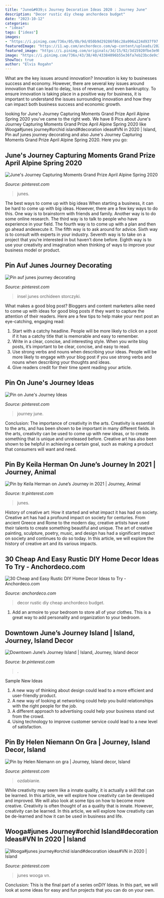 ```yaml
---
title: "June&#039;s Journey Decoration Ideas 2020 : Journey June"
description: "Decor rustic diy cheap anchordeco budget"
date: "2023-10-12"
categories:
- "ideas"
tags: ["ideas"]
images:
- "https://i.pinimg.com/736x/05/0b/9d/050b9d29286f86c28a996a224d937f97.jpg"
featuredImage: "https://i1.wp.com/anchordeco.com/wp-content/uploads/2020/08/60-Fantastic-DIY-Rustic-Home-Decor-Ideas-47.jpg?resize=1200%2C1223&amp;ssl=1"
featured_image: "https://i.pinimg.com/originals/3d/15/92/3d15920fbe3e9b6d5d9d0d0af979a5a9.jpg"
image: "https://i.pinimg.com/736x/43/38/40/43384096b55e36fa7eb23bcde9c7a27f.jpg"
ShowToc: true
author: "Elvis Rogahn"
---
```



What are the key issues around innovation?
Innovation is key to businesses success and economy. However, there are several key issues around innovation that can lead to delay, loss of revenue, and even bankruptcy. To ensure innovation is taking place in a positive way for business, it is important to understand the issues surrounding innovation and how they can impact both business success and economic growth.

	

		
looking for June&#039;s Journey Capturing Moments Grand Prize April Alpine Spring 2020 you've came to the right web. We have 8 Pics about June&#039;s Journey Capturing Moments Grand Prize April Alpine Spring 2020 like Wooga#junes journey#orchid island#decoration ideas#VN in 2020 | Island, Pin auf junes journey decorating and also June&#039;s Journey Capturing Moments Grand Prize April Alpine Spring 2020. Here you go:
		
    
## June&#039;s Journey Capturing Moments Grand Prize April Alpine Spring 2020

<img loading=lazy src="https://i.pinimg.com/736x/43/38/40/43384096b55e36fa7eb23bcde9c7a27f.jpg" onerror="this.onerror=null;this.src='https://tse4.mm.bing.net/th?id=OIP.vzkQ8oMtKGh9lywUzzmJsAHaLQ&amp;pid=15.1';" alt="June&#039;s Journey Capturing Moments Grand Prize April Alpine Spring 2020">

_Source: pinterest.com_

>junes. 

	

The best ways to come up with big ideas
When starting a business, it can be hard to come up with big ideas. However, there are a few key ways to do this. One way is to brainstorm with friends and family. Another way is to do some online research. The third way is to talk to people who have experience in your field. The fourth way is to come up with a plan and then go ahead andexecute it. The fifth way is to ask around for advice. Sixth way is to consult with experts in your industry. Seventh way is to take on a project that you’re interested in but haven’t done before. Eighth way is to use your creativity and imagination when thinking of ways to improve your business model or product.

    
## Pin Auf Junes Journey Decorating

<img loading=lazy src="https://i.pinimg.com/736x/32/e3/9f/32e39fc071d6710cf3c0fed2e4b187e8.jpg" onerror="this.onerror=null;this.src='https://tse2.mm.bing.net/th?id=OIP.B2RVO7eobUb7LOSxmEnzVAHaHa&amp;pid=15.1';" alt="Pin auf junes journey decorating">

_Source: pinterest.com_

>insel junes orchideen storczyki. 

	

What makes a good blog post?
Bloggers and content marketers alike need to come up with ideas for good blog posts if they want to capture the attention of their readers. Here are a few tips to help make your next post an eye-catching, engaging read: 
1. Start with a catchy headline. People will be more likely to click on a post if it has a catchy title that is memorable and easy to remember.
2. Write in a clear, concise, and interesting style. When you write blog posts, it’s important to be clear, concise, and easy to read.
3. Use strong verbs and nouns when describing your ideas. People will be more likely to engage with your blog post if you use strong verbs and nouns when describing your thoughts and ideas.
4. Give readers credit for their time spent reading your article.

    
## Pin On June&#039;s Journey Ideas

<img loading=lazy src="https://i.pinimg.com/736x/58/21/a6/5821a6f42b5133aaf3df4d2d95cd6afa.jpg" onerror="this.onerror=null;this.src='https://tse2.mm.bing.net/th?id=OIP.4kriOA8WfJI7dmMivCeTogHaHy&amp;pid=15.1';" alt="Pin on June&#039;s Journey Ideas">

_Source: pinterest.com_

>journey june. 

	

Conclusion: The importance of creativity in the arts.
Creativity is essential to the arts, and has been shown to be important in many different fields. In the arts, creativity can be used to come up with new ideas, or to create something that is unique and unreleased before. Creative art has also been shown to be helpful in achieving a certain goal, such as making a product that consumers will want and need.

    
## Pin By Keila Herman On June’s Journey In 2021 | Journey, Animal

<img loading=lazy src="https://i.pinimg.com/736x/9e/f4/70/9ef47048bf48679a825a3924b3b4c8af.jpg" onerror="this.onerror=null;this.src='https://tse3.mm.bing.net/th?id=OIP.H8X_SpwYq0_MZrZNOBGlDQHaHZ&amp;pid=15.1';" alt="Pin by Keila Herman on June’s Journey in 2021 | Journey, Animal">

_Source: tr.pinterest.com_

>junes. 

	

History of creative art: How it started and what impact it has had on society.
Creative art has had a profound impact on society for centuries. From ancient Greece and Rome to the modern day, creative artists have used their talents to create something beautiful and unique. The art of creative painting, sculpture, poetry, music, and design has had a significant impact on society and continues to do so today. In this article, we will explore the history of creative art and its various impacts.

    
## 30 Cheap And Easy Rustic DIY Home Decor Ideas To Try - Anchordeco.com

<img loading=lazy src="https://i1.wp.com/anchordeco.com/wp-content/uploads/2020/08/60-Fantastic-DIY-Rustic-Home-Decor-Ideas-47.jpg?resize=1200%2C1223&amp;ssl=1" onerror="this.onerror=null;this.src='https://tse4.mm.bing.net/th?id=OIP.c6UV47YddmZRgTmwvCnFOQHaHj&amp;pid=15.1';" alt="30 Cheap and Easy Rustic DIY Home Decor Ideas to Try - Anchordeco.com">

_Source: anchordeco.com_

>decor rustic diy cheap anchordeco budget. 

	

1. Add an armoire to your bedroom to store all of your clothes. This is a great way to add personality and organization to your bedroom.

    
## Downtown June’s Journey Island | Island, Journey, Island Decor

<img loading=lazy src="https://i.pinimg.com/originals/3d/15/92/3d15920fbe3e9b6d5d9d0d0af979a5a9.jpg" onerror="this.onerror=null;this.src='https://tse3.mm.bing.net/th?id=OIP.MS7zvg6ZbOpI3KvwWZkAWAHaFj&amp;pid=15.1';" alt="Downtown June’s Journey Island | Island, Journey, Island decor">

_Source: br.pinterest.com_

>. 

	

Sample New Ideas
1. A new way of thinking about design could lead to a more efficient and user-friendly product.
2. A new way of looking at networking could help you build relationships with the right people for the job.
3. A different approach to advertising could help your business stand out from the crowd.
4. Using technology to improve customer service could lead to a new level of satisfaction.

    
## Pin By Helen Niemann On Gra | Journey, Island Decor, Island

<img loading=lazy src="https://i.pinimg.com/736x/05/0b/9d/050b9d29286f86c28a996a224d937f97.jpg" onerror="this.onerror=null;this.src='https://tse3.mm.bing.net/th?id=OIP.d-AZZH0nQWCWps31bny7cQHaEi&amp;pid=15.1';" alt="Pin by Helen Niemann on gra | Journey, Island decor, Island">

_Source: pinterest.com_

>ozdabianie. 

	

While creativity may seem like a innate quality, it is actually a skill that can be learned. In this article, we will explore how creativity can be developed and improved. We will also look at some tips on how to become more creative.
Creativity is often thought of as a quality that is innate. However, creativity can be learned. In this article, we will explore how creativity can be de-learned and how it can be used in business and life.

    
## Wooga#junes Journey#orchid Island#decoration Ideas#VN In 2020 | Island

<img loading=lazy src="https://i.pinimg.com/originals/c6/72/90/c672902262b8bf2a0cee2af39f9a14cf.jpg" onerror="this.onerror=null;this.src='https://tse2.mm.bing.net/th?id=OIP.2parLSFu03wYBH71mDo--AHaFC&amp;pid=15.1';" alt="Wooga#junes journey#orchid island#decoration ideas#VN in 2020 | Island">

_Source: pinterest.com_

>junes wooga vn. 

	

Conclusion:
This is the final part of a series onDIY Ideas. In this part, we will look at some ideas for easy and fun projects that you can do on your own.

